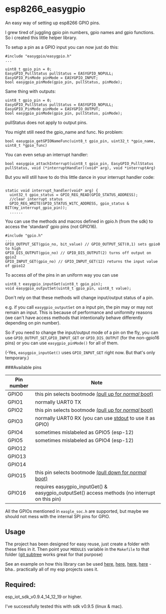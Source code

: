 # esp8266_easygpio
An easy way of setting up esp8266 GPIO pins.

I grew tired of juggling gpio pin numbers, gpio names and gpio functions. So i created this little helper library.

To setup a pin as a GPIO input you can now just do this:

```
#include "easygpio/easygpio.h"
...

uint8_t gpio_pin = 0;
EasyGPIO_PullStatus pullStatus = EASYGPIO_NOPULL;
EasyGPIO_PinMode pinMode = EASYGPIO_INPUT;
bool easygpio_pinMode(gpio_pin, pullStatus, pinMode);
```

Same thing with outputs:
```
uint8_t gpio_pin = 0;
EasyGPIO_PullStatus pullStatus = EASYGPIO_NOPULL;
EasyGPIO_PinMode pinMode = EASYGPIO_OUTPUT;
bool easygpio_pinMode(gpio_pin, pullStatus, pinMode);
```
pullStatus does not apply to output pins.

You might still need the gpio_name and func. No problem:
```
bool easygpio_getGPIONameFunc(uint8_t gpio_pin, uint32_t *gpio_name, uint8_t *gpio_func)
```

You can even setup an interrupt handler:
```
bool easygpio_attachInterrupt(uint8_t gpio_pin, EasyGPIO_PullStatus pullStatus, void (*interruptHandler)(void* arg), void *interruptArg)
```

But you will still have to do this little dance in your interrupt handler code:
```

static void interrupt_handler(void* arg) {
  uint32_t gpio_status = GPIO_REG_READ(GPIO_STATUS_ADDRESS);
  //clear interrupt status
  GPIO_REG_WRITE(GPIO_STATUS_W1TC_ADDRESS, gpio_status & BIT(my_interrupt_gpio_pin));
  ......
```

You can use the methods and macros defined in gpio.h (from the sdk) to access the 'standard' gpio pins (not GPIO16).
```
#include "gpio.h"
...
GPIO_OUTPUT_SET(gpio_no, bit_value) // GPIO_OUTPUT_SET(0,1) sets gpio0 to high
GPIO_DIS_OUTPUT(gpio_no) // GPIO_DIS_OUTPUT(2) turns off output on gpio2
GPIO_INPUT_GET(gpio_no) // GPIO_INPUT_GET(12) returns the input value of gpio12
```

To access *all* of the pins in an uniform way you can use 
```
uint8_t easygpio_inputGet(uint8_t gpio_pin);
void easygpio_outputSet(uint8_t gpio_pin, uint8_t value);
```
Don't rely on that these methods will change input/output status of a pin.

e.g. if you call ```easygpio_outputSet``` on a input pin, the pin may or may not remain an input. This is because of performance and uniformity reasons (we can't have access methods that intentionally behave differently depending on pin number).

So if you need to change the input/output mode of a pin on the fly, you can use ```GPIO_OUTPUT_SET```,```GPIO_INPUT_GET``` or ```GPIO_DIS_OUTPUT``` (for the non-gpio16 pins) or you can use ```easygpio_pinMode()``` for all of them.

(-Yes, ```easygpio_inputGet()``` uses ```GPIO_INPUT_GET``` right now. But that's only temporary.)

###Available pins

Pin number | Note
-----------|------
GPIO0 	   | this pin selects bootmode [(pull up for *normal* boot)](https://github.com/esp8266/esp8266-wiki/wiki/Boot-Process#esp-boot-modes)
GPIO1      | normally UART0 TX 
GPIO2 	   | this pin selects bootmode [(pull up for *normal* boot)](https://github.com/esp8266/esp8266-wiki/wiki/Boot-Process#esp-boot-modes)
GPIO3      | normally UART0 RX (you can use [stdout](https://github.com/eadf/esp8266_stdout) to use it as GPIO)
GPIO4      | sometimes mislabeled as GPIO5 (esp-12)
GPIO5      | sometimes mislabeled as GPIO4 (esp-12)
GPIO12     | 
GPIO13     |
GPIO14     |
GPIO15 	   | this pin selects bootmode [(pull down for *normal* boot)](https://github.com/esp8266/esp8266-wiki/wiki/Boot-Process#esp-boot-modes)
GPIO16      | requires easygpio_inputGet() & easygpio_outputSet() access methods (no interrupt on this pin)

All the GPIOs mentioned in ```easgle_soc.h``` are supported, but maybe we should not mess with the internal SPI pins for GPIO.

## Usage

The project has been designed for easy reuse, just create a folder with these files in it. Then point your ```MODULES``` variable in the ```Makefile``` to that folder ([git subtree](http://blogs.atlassian.com/2013/05/alternatives-to-git-submodule-git-subtree) works great for that purpose)

See an example on how this library can be used [here](https://github.com/eadf/esp8266_digoleserial), [here](https://github.com/eadf/esp_mqtt_lcd), [here](https://github.com/eadf/esp8266_ping), [here](https://github.com/eadf/esp_mqtt_ports) - bha.. practically all of my esp projects uses it.


## Required:

esp_iot_sdk_v0.9.4_14_12_19 or higher.

I've successfully tested this with sdk v0.9.5 (linux & mac).
